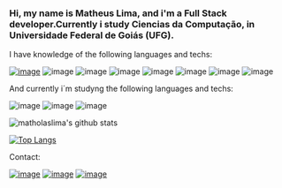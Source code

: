 ###  Hi, my name is Matheus Lima, and i'm a Full Stack developer.Currently i study Ciencias da Computação, in Universidade Federal de Goiás (UFG).

I have knowledge of the following languages and techs:

[![image](https://img.shields.io/badge/Node.js-43853D?style=for-the-badge&logo=node.js&logoColor=white)](https://www.udemy.com/certificate/UC-ea082acf-d2f8-4232-9cf0-6b922c0d0ba8/)
![image](https://img.shields.io/badge/HTML5-E34F26?style=for-the-badge&logo=html5&logoColor=white)
![image](https://img.shields.io/badge/CSS-239120?&style=for-the-badge&logo=css3&logoColor=white)
![image](https://img.shields.io/badge/JavaScript-323330?style=for-the-badge&logo=javascript&logoColor=F7DF1E)
![image](https://img.shields.io/badge/TypeScript-007ACC?style=for-the-badge&logo=typescript&logoColor=white)
![image](https://img.shields.io/badge/C-00599C?style=for-the-badge&logo=c&logoColor=white)
![image](https://img.shields.io/badge/Java-ED8B00?style=for-the-badge&logo=java&logoColor=white)
![image](https://img.shields.io/badge/Microsoft_SQL_Server-CC2927?style=for-the-badge&logo=microsoft-sql-server&logoColor=white)

And currently i´m studyng the following languages and techs:

![image](https://img.shields.io/badge/React-20232A?style=for-the-badge&logo=react&logoColor=61DAFB)
![image](https://img.shields.io/badge/React_Native-20232A?style=for-the-badge&logo=react&logoColor=61DAFB)
![image](https://img.shields.io/badge/Angular-DD0031?style=for-the-badge&logo=angular&logoColor=white)

![matholaslima's github stats](https://github-readme-stats.vercel.app/api?username=matholaslima&count_private=true)

[![Top Langs](https://github-readme-stats.vercel.app/api/top-langs/?username=matholaslima&layout=compact)](https://github.com/anuraghazra/github-readme-stats)


Contact:

[![image](https://img.shields.io/badge/WhatsApp-25D366?style=for-the-badge&logo=whatsapp&logoColor=white)](https://api.whatsapp.com/send?phone=556282322614)
[![image](https://img.shields.io/badge/LinkedIn-0077B5?style=for-the-badge&logo=linkedin&logoColor=white)](https://www.linkedin.com/in/matheus-lima-1078aa181/)
[![image](https://img.shields.io/badge/Gmail-D14836?style=for-the-badge&logo=gmail&logoColor=white)](https://mail.google.com/mail/u/0/#inbox?compose=DmwnWrRmVWwCnknnlNnGBjhFzrbnfqsKhTcPndJqZjbwrwDJMXpSKGcHzCJhxsJbHnKBHNxdNjSl)

